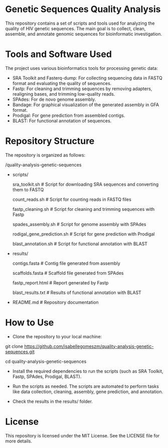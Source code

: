 # Genetic Sequences Quality Analysis

This repository contains a set of scripts and tools used for analyzing the quality of HIV genetic sequences. The main goal is to collect, clean, assemble, and annotate genomic sequences for bioinformatic investigation.



# Tools and Software Used

The project uses various bioinformatics tools for processing genetic data:

- SRA Toolkit and Fasterq-dump: For collecting sequencing data in FASTQ format and evaluating the quality of sequences.
- Fastp: For cleaning and trimming sequences by removing adapters, realigning bases, and trimming low-quality reads.
- SPAdes: For de novo genome assembly.
- Bandage: For graphical visualization of the generated assembly in GFA format.
- Prodigal: For gene prediction from assembled contigs.
- BLAST: For functional annotation of sequences.

  

# Repository Structure

The repository is organized as follows:

/quality-analysis-genetic-sequences

- scripts/
  
  sra_toolkit.sh        # Script for downloading SRA sequences and converting them to FASTQ

  count_reads.sh         # Script for counting reads in FASTQ files

  fastp_cleaning.sh      # Script for cleaning and trimming sequences with Fastp

  spades_assembly.sh     # Script for genome assembly with SPAdes

  rodigal_gene_prediction.sh  # Script for gene prediction with Prodigal

  blast_annotation.sh    # Script for functional annotation with BLAST
  

- results/
  
  contigs.fasta          # Contig file generated from assembly

  scaffolds.fasta        # Scaffold file generated from SPAdes

  fastp_report.html      # Report generated by Fastp

  blast_results.txt      # Results of functional annotation with BLAST

  

- README.md               # Repository documentation



# How to Use

- Clone the repository to your local machine:

git clone https://github.com/isabellegomeszm/quality-analysis-genetic-sequences.git

cd quality-analysis-genetic-sequences

- Install the required dependencies to run the scripts (such as SRA Toolkit, Fastp, SPAdes, Prodigal, BLAST).

- Run the scripts as needed. The scripts are automated to perform tasks like data collection, cleaning, assembly, gene prediction, and annotation.

- Check the results in the results/ folder.



# License
This repository is licensed under the MIT License. See the LICENSE file for more details.
